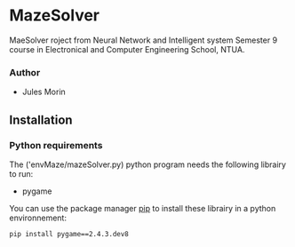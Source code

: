 # MazeSolver
MaeSolver roject from Neural Network and Intelligent system Semester 9 course in Electronical and Computer Engineering School, NTUA.   

### Author
- Jules Morin

## Installation

### Python requirements 

The ('envMaze/mazeSolver.py) python program needs the following librairy to run:

- pygame

You can use the package manager [pip](https://pip.pypa.io/en/stable/) to install these librairy in a python environnement:

```bash
pip install pygame==2.4.3.dev8
```





